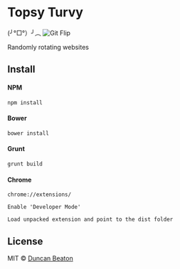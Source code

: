 # Topsy Turvy

(╯°□°）╯︵ ![Git Flip](http://i.imgur.com/TYjpCdZ.png "Upside down")

Randomly rotating websites

## Install

[](link)

#### NPM

`npm install`

#### Bower

`bower install`

#### Grunt

`grunt build`

#### Chrome

`chrome://extensions/`

`Enable 'Developer Mode'`

`Load unpacked extension and point to the dist folder`

## License

MIT © [Duncan Beaton](http://dunckr.com)

